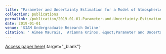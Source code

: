 ```yaml
---
title: "Parameter and Uncertainty Estimation for a Model of Atmospheric CO$_2$ Observations"
collection: publications
permalink: /publication/2019-01-01-Parameter-and-Uncertainty-Estimation-for-a-Model-of-Atmospheric-CO_2-Observations
date: 2019-01-01
venue: 'SIAM Undergraduate Research Online'
citation: ' Aimee Maurais,  Arianna Krinos, &quot;Parameter and Uncertainty Estimation for a Model of Atmospheric CO$_2$ Observations.&quot; <i>SIAM Undergraduate Research Online</i>, 2019.'
---
```

[Access paper here](https://www.siam.org/Portals/0/Publications/SIURO/Vol12/S01753PDF.pdf?ver=2019-09-06-141754-733){:target="_blank"}
